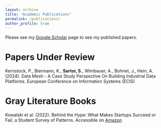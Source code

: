 ```yaml
---
layout: archive
title: "Academic Publications"
permalink: /publications/
author_profile: true
---
```


<!-- Publications
====== -->
Please see my [Google Scholar](https://scholar.google.com/citations?user=qrTsOTYAAAAJ&hl=en) page to see my published papers.

Papers Under Review
======
Kernstock, P., Biermann, K., **Sartor, S.**, Wimbauer, A., Bohnet, J., Hein, A. (2024). Data Mesh - A Case Study Perspective On Building Industrial Data Platforms. European Conference on Information Systems (ECIS)

Gray Literature Books
======
Kowalski et al. (2022). Behind the Hype: What Makes Startups Succeed or Fail, a Student Survey of Patterns. Accessible on [Amazon](https://www.amazon.com/dp/B0BQFVB9ZR/ref=tsm_1_fb_lk)


<!-- 
{% include base_path %}

{% for post in site.publications reversed %}
  {% include archive-single.html %}
{% endfor %}
 -->
